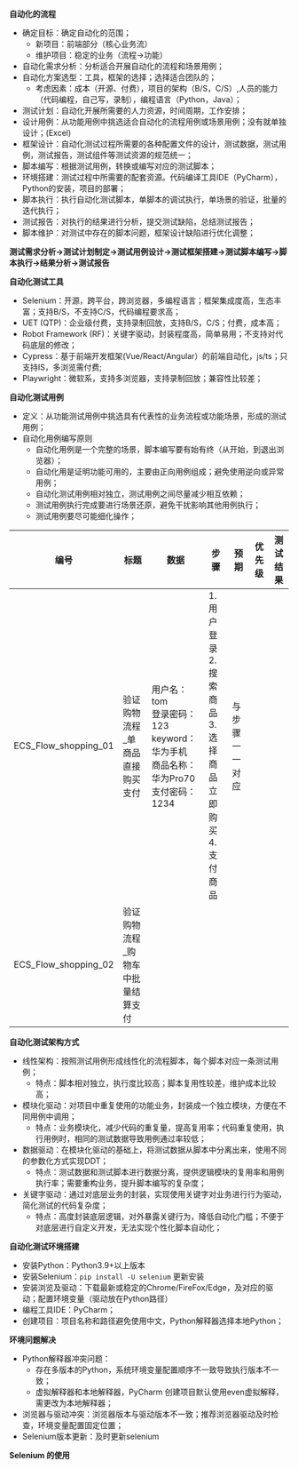 **自动化的流程**

* 确定目标：确定自动化的范围；
  * 新项目：前端部分（核心业务流）
  * 维护项目：稳定的业务（流程->功能）
* 自动化需求分析：分析适合开展自动化的流程和场景用例；
* 自动化方案选型：工具，框架的选择；选择适合团队的；
  * 考虑因素：成本（开源、付费），项目的架构（B/S，C/S）,人员的能力（代码编程，自己写，录制），编程语言（Python，Java）；
* 测试计划：自动化开展所需要的人力资源，时间周期，工作安排；
* 设计用例：从功能用例中挑选适合自动化的流程用例或场景用例；没有就单独设计；(Excel)
* 框架设计：自动化测试过程所需要的各种配置文件的设计，测试数据，测试用例，测试报告，测试组件等测试资源的规范统一；
* 脚本编写：根据测试用例，转换或编写对应的测试脚本；
* 环境搭建：测试过程中所需要的配套资源。代码编译工具IDE（PyCharm），Python的安装，项目的部署；
* 脚本执行：执行自动化测试脚本，单脚本的调试执行，单场景的验证，批量的迭代执行；
* 测试报告：对执行的结果进行分析，提交测试缺陷，总结测试报告；
* 脚本维护：对测试中存在的脚本问题，框架设计缺陷进行优化调整；

**测试需求分析->测试计划制定->测试用例设计->测试框架搭建->测试脚本编写->脚本执行->结果分析->测试报告**

**自动化测试工具**

* Selenium：开源，跨平台，跨浏览器，多编程语言；框架集成度高，生态丰富；支持B/S，不支持C/S，代码编程要求高；
* UET (QTP)：企业级付费，支持录制回放，支持B/S，C/S；付费，成本高；
* Robot Framework (RF)：关键字驱动，封装程度高，简单易用；不支持对代码底层的修改；
* Cypress：基于前端开发框架(Vue/React/Angular）的前端自动化，js/ts；只支持IS，多浏览需付费;
* Playwright：微软系，支持多浏览器，支持录制回放；兼容性比较差；

**自动化测试用例**

* 定义：从功能测试用例中挑选具有代表性的业务流程或功能场景，形成的测试用例；
* 自动化用例编写原则
  * 自动化用例是一个完整的场景，脚本编写要有始有终（从开始，到退出浏览器）；
  * 自动化用是证明功能可用的，主要由正向用例组成；避免使用逆向或异常用例；
  * 自动化测试用例相对独立，测试用例之间尽量减少相互依赖；
  * 测试用例执行完成要进行场景还原，避免干扰影响其他用例执行；
  * 测试用例要尽可能细化操作；

| 编号                 | 标题                              | 数据                                                                                               | 步骤                                                               | 预期           | 优先级 | 测试结果 |
| -------------------- | --------------------------------- | -------------------------------------------------------------------------------------------------- | ------------------------------------------------------------------ | -------------- | ------ | -------- |
| ECS_Flow_shopping_01 | 验证购物流程_单商品直接购买支付   | 用户名：tom<br />登录密码：123<br />keyword：华为手机<br />商品名称：华为Pro70<br />支付密码：1234 | 1.用户登录<br />2.搜索商品<br />3.选择商品立即购买<br />4.支付商品 | 与步骤一一对应 |        |          |
| ECS_Flow_shopping_02 | 验证购物流程_购物车中批量结算支付 |                                                                                                    |                                                                    |                |        |          |

**自动化测试架构方式**

* 线性架构：按照测试用例形成线性化的流程脚本，每个脚本对应一条测试用例；
  * 特点：脚本相对独立，执行度比较高；脚本复用性较差，维护成本比较高；
* 模块化驱动：对项目中重复使用的功能业务，封装成一个独立模块，方便在不同用例中调用；
  * 特点：业务模块化，减少代码的重复量，提高复用率；代码重复使用，执行用例时，相同的测试数据导致用例通过率较低；
* 数据驱动：在模块化驱动的基础上，将测试数据从脚本中分离出来，使用不同的参数化方式实现DDT；
  * 特点：测试数据和测试脚本进行数据分离，提供逻辑模块的复用率和用例执行率；需要重构业务，提升脚本编写的复杂度；
* 关键字驱动：通过对底层业务的封装，实现使用关键字对业务进行行为驱动，简化测试的代码复杂度；
  * 特点：高度封装底层逻辑，对外暴露关键行为，降低自动化门槛；不便于对底层进行自定义开发，无法实现个性化脚本自动化；

**自动化测试环境搭建**

* 安装Python：Python3.9+以上版本
* 安装Selenium：`pip install -U selenium` 更新安装
* 安装浏览及驱动：下载最新或稳定的Chrome/FireFox/Edge，及对应的驱动；配置环境变量（驱动放在Python路径）
* 编程工具IDE：PyCharm；
* 创建项目：项目名称和路径避免使用中文，Python解释器选择本地Python；

**环境问题解决**

* Python解释器冲突问题：
  * 存在多版本的Python，系统环境变量配置顺序不一致导致执行版本不一致；
  * 虚拟解释器和本地解释器，PyCharm 创建项目默认使用even虚拟解释，需更改为本地解释器；
* 浏览器与驱动冲突：浏览器版本与驱动版本不一致；推荐浏览器驱动及时检查，环境变量配置固定位置；
* Selenium版本更新：及时更新selenium

**Selenium 的使用**
